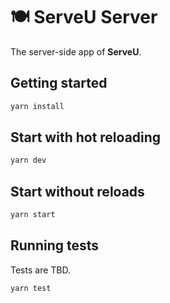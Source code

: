 # 🍽️ ServeU Server

The server-side app of **ServeU**.

## Getting started

```sh
yarn install
```

## Start with hot reloading

```sh
yarn dev
```

## Start without reloads

```sh
yarn start
```

## Running tests

Tests are TBD.

```sh
yarn test
```
